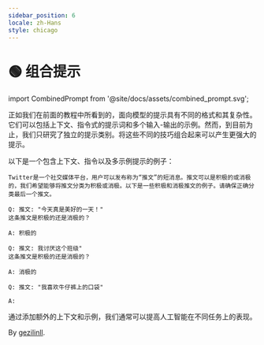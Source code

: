```yaml
---
sidebar_position: 6
locale: zh-Hans
style: chicago
---
```


# 🟢 组合提示

import CombinedPrompt from '@site/docs/assets/combined_prompt.svg';

<div style={{textAlign: 'center'}}>
  <CombinedPrompt style={{width:"500px",height:"300px",verticalAlign:"top"}}/>
</div>

正如我们在前面的教程中所看到的，面向模型的提示具有不同的格式和其复杂性。它们可以包括上下文、指令式的提示词和多个输入-输出的示例。然而，到目前为止，我们只研究了独立的提示类别。将这些不同的技巧组合起来可以产生更强大的提示。

以下是一个包含上下文、指令以及多示例提示的例子：

```text
Twitter是一个社交媒体平台，用户可以发布称为“推文”的短消息。推文可以是积极的或消极的，我们希望能够将推文分类为积极或消极。以下是一些积极和消极推文的例子。请确保正确分类最后一个推文。

Q: 推文: "今天真是美好的一天！"
这条推文是积极的还是消极的？

A: 积极的

Q: 推文: 我讨厌这个班级"
这条推文是积极的还是消极的？

A: 消极的

Q: 推文: "我喜欢牛仔裤上的口袋"

A:
```

通过添加额外的上下文和示例，我们通常可以提高人工智能在不同任务上的表现。

By [gezilinll](https://github.com/gezilinll).